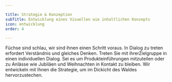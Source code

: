 ```yaml
---

title: Strategie & Konzeption
subTitle: Entwicklung eines Visuellen wie inhaltlichen Konzepts
icon: entwicklung
order: 4

---
```


Füchse sind schlau, wir sind ihnen einen Schritt voraus. In Dialog zu treten erfordert Verständnis und gleiches Denken. Treten Sie mit ihrerZielgruppe in einen individuellen Dialog. Sei es um Produkteinführungen mitzuteilen oder zu Anlässe wie Jubiläen und Weihnachten in Kontakt zu bleiben. Wir entwickeln mit Ihnen die Strategie, um im Dickicht des Waldes hervorzustechen.